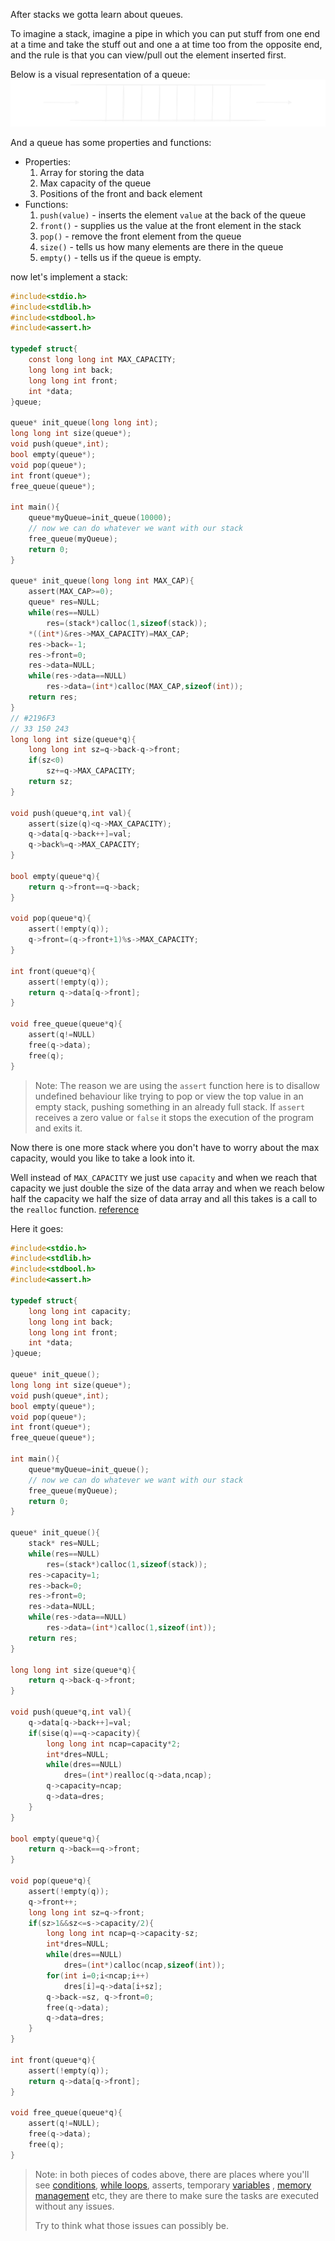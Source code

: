 After stacks we gotta learn about queues.

To imagine a stack, imagine a pipe in which you can put stuff from one end at a time and take the stuff out and one a at time too from the opposite end, and the rule is that you can view/pull out the element inserted first.

Below is a visual representation of a queue:
![stack](../Diagrams/queue.svg)

And a queue has some properties and functions:
- Properties:
	1. Array for storing the data
	2. Max capacity of the queue
	3. Positions of the front and back element
- Functions:
	1. `push(value)` - inserts the element `value` at the back of the queue
	2. `front()` - supplies us the value at the front element in the stack
	3. `pop()` - remove the front element from the queue
	4. `size()` - tells us how many elements are there in the queue
	5. `empty()` - tells us if the queue is empty.



now let's implement a stack:

```c
#include<stdio.h>
#include<stdlib.h>
#include<stdbool.h>
#include<assert.h>

typedef struct{
	const long long int MAX_CAPACITY;
	long long int back;
	long long int front;
	int *data;
}queue;

queue* init_queue(long long int);
long long int size(queue*);
void push(queue*,int);
bool empty(queue*);
void pop(queue*);
int front(queue*);
free_queue(queue*);

int main(){
	queue*myQueue=init_queue(10000);
	// now we can do whatever we want with our stack
	free_queue(myQueue);
	return 0;
}

queue* init_queue(long long int MAX_CAP){
	assert(MAX_CAP>=0);
	queue* res=NULL;
	while(res==NULL)
		res=(stack*)calloc(1,sizeof(stack));
	*((int*)&res->MAX_CAPACITY)=MAX_CAP;
	res->back=-1;
	res->front=0;
	res->data=NULL;
	while(res->data==NULL)
		res->data=(int*)calloc(MAX_CAP,sizeof(int));
	return res;
}
// #2196F3
// 33 150 243
long long int size(queue*q){
	long long int sz=q->back-q->front;
	if(sz<0)
		sz+=q->MAX_CAPACITY;
	return sz;
}

void push(queue*q,int val){
	assert(size(q)<q->MAX_CAPACITY);
	q->data[q->back++]=val;
	q->back%=q->MAX_CAPACITY;
}

bool empty(queue*q){
	return q->front==q->back;
}

void pop(queue*q){
	assert(!empty(q));
	q->front=(q->front+1)%s->MAX_CAPACITY;
}

int front(queue*q){
	assert(!empty(q));
	return q->data[q->front];
}

void free_queue(queue*q){
	assert(q!=NULL)
	free(q->data);
	free(q);
}

```

> Note: The reason we are using the `assert` function here is to disallow undefined behaviour like trying to pop or view the top value in an empty stack, pushing something in an already full stack. If `assert` receives a zero value or `false` it stops the execution of the program and exits it.

Now there is one more stack where you don't have to worry about the max capacity, would you like to take a look into it.

Well instead of `MAX_CAPACITY` we just use `capacity` and when we reach that capacity we just double the size of the data array and when we reach below half the capacity we half the size of data array and all this takes is a call to the `realloc` function. [reference](../Topics/index_memory.md)

Here it goes:

```c
#include<stdio.h>
#include<stdlib.h>
#include<stdbool.h>
#include<assert.h>

typedef struct{
	long long int capacity;
	long long int back;
	long long int front;
	int *data;
}queue;

queue* init_queue();
long long int size(queue*);
void push(queue*,int);
bool empty(queue*);
void pop(queue*);
int front(queue*);
free_queue(queue*);

int main(){
	queue*myQueue=init_queue();
	// now we can do whatever we want with our stack
	free_queue(myQueue);
	return 0;
}

queue* init_queue(){
	stack* res=NULL;
	while(res==NULL)
		res=(stack*)calloc(1,sizeof(stack));
	res->capacity=1;
	res->back=0;
	res->front=0;
	res->data=NULL;
	while(res->data==NULL)
		res->data=(int*)calloc(1,sizeof(int));
	return res;
}

long long int size(queue*q){
	return q->back-q->front;
}

void push(queue*q,int val){
	q->data[q->back++]=val;
	if(sise(q)==q->capacity){
		long long int ncap=capacity*2;
		int*dres=NULL;
		while(dres==NULL)
			dres=(int*)realloc(q->data,ncap);
		q->capacity=ncap;
		q->data=dres;
	}
}

bool empty(queue*q){
	return q->back==q->front;
}

void pop(queue*q){
	assert(!empty(q));
	q->front++;
	long long int sz=q->front;
	if(sz>1&&sz<=s->capacity/2){
		long long int ncap=q->capacity-sz;
		int*dres=NULL;
		while(dres==NULL)
			dres=(int*)calloc(ncap,sizeof(int));
		for(int i=0;i<ncap;i++)
			dres[i]=q->data[i+sz];
		q->back-=sz, q->front=0;
		free(q->data);
		q->data=dres;
	}
}

int front(queue*q){
	assert(!empty(q));
	return q->data[q->front];
}

void free_queue(queue*q){
	assert(q!=NULL);
	free(q->data);
	free(q);
}
```

> Note: in both pieces of codes above, there are places where you'll see [conditions](../Control_Flow/cf_if_else.md), [while loops](../Control_Flow/cf_loops.md), asserts, temporary [variables](../Topics/index_variables.md) , [memory management](../Topics/index_memory.md) etc, they are there to make sure the tasks are executed without any issues.
> 
> Try to think what those issues can possibly be.
